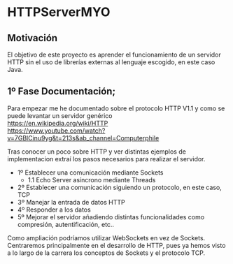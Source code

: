 # HTTPServerMYO
## Motivación
El objetivo de este proyecto es aprender el funcionamiento de un servidor HTTP sin el uso de librerías externas al lenguaje escogido, en este caso Java.  
## 1º Fase Documentación;  
Para empezar me he documentado sobre el protocolo HTTP V1.1 y como se puede levantar un servidor genérico  
https://en.wikipedia.org/wiki/HTTP  
https://www.youtube.com/watch?v=7GBlCinu9yg&t=213s&ab_channel=Computerphile  
  
Tras conocer un poco sobre HTTP y ver distintas ejemplos de implementacion extraí los pasos necesarios para realizar el servidor.  
- 1º Establecer una comunicación mediante Sockets
    - 1.1 Echo Server asíncrono mediante Threads
- 2º Establecer una comunicación siguiendo un protocolo, en este caso, TCP 
- 3º Manejar la entrada de datos HTTP
- 4º Responder a los datos
- 5º Mejorar el servidor añadiendo distintas funcionalidades como compresión, autentificación, etc..  

Como ampliación podríamos utilizar WebSockets en vez de Sockets.  
Centraremos principalmente en el desarrollo de HTTP, pues ya hemos visto a lo largo de la carrera los conceptos de Sockets y el protocolo TCP.  

